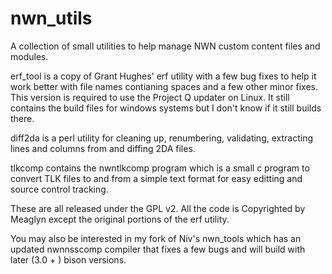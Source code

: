 # nwn_utils
A collection of small utilities to help manage NWN custom content files and modules.

erf_tool is a copy of Grant Hughes' erf utility with a few bug fixes to help it work better with file names
contianing spaces and a few other minor fixes. This version is required to use the Project Q updater on Linux.
It still contains the build files for windows systems but I don't know if it still builds there. 

diff2da is a perl utility for cleaning up, renumbering, validating, extracting lines and columns from and 
diffing 2DA files. 

tlkcomp contains the nwntlkcomp program which is a small c program to convert TLK files to and from a simple text
format for easy editting and source control tracking. 

These are all released under the GPL v2.  All the code is Copyrighted by Meaglyn except the original portions of the
erf utility. 


You may also be interested in my fork of Niv's nwn_tools which has an updated nwnnsscomp compiler that fixes a few
bugs and will build with later (3.0 + ) bison versions. 

